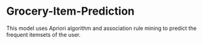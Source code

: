 # Grocery-Item-Prediction
This model uses Apriori algorithm and association rule mining to predict the frequent itemsets of the user.
